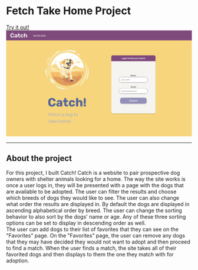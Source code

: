 # Fetch Take Home Project
[Try it out!](fetch.tokyrios.com)
![The homepage of Catch](./images/homepage.png)
___
## About the project
For this project, I built Catch! Catch is a website to pair prospective dog owners with
shelter animals looking for a home. The way the site works is once a user logs in, they
will be presented with a page with the dogs that are available to be adopted. The user
can filter the results and choose which breeds of dogs they would like to see. The user
can also change what order the results are displayed in. By default the dogs are
displayed in ascending alphabetical order by breed. The user can change the sorting
behavior to also sort by the dogs' name or age. Any of these three sorting options can
be set to display in descending order as well.  
The user can add dogs to their list of favorites that they can see on the "Favorites" page.
On the "Favorites" page, the user can remove any dogs that they may have decided they would
not want to adopt and then proceed to find a match. When the user finds a match, the site
takes all of their favorited dogs and then displays to them the one they match with for
adoption.